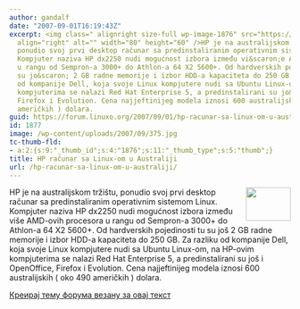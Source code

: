 ```yaml
---
author: gandalf
date: "2007-09-01T16:19:43Z"
excerpt: <img class=" alignright size-full wp-image-1876" src="https://linuxo.org/wp-content/uploads/2007/09/375.jpg"
  align="right" alt="" width="80" height="60" />HP je na australijskom trži&scaron;tu,
  ponudio svoj prvi desktop računar sa predinstaliranim operativnim sistemom Linux.
  Kompjuter naziva HP dx2250 nudi mogućnost izbora između vi&scaron;e AMD-ovih procesora
  u rangu od Sempron-a 3000+ do Athlon-a 64 X2 5600+. Od hardverskih pojedinosti tu
  su jo&scaron; 2 GB radne memorije i izbor HDD-a kapaciteta do 250 GB. Za razliku
  od kompanije Dell, koja svoje Linux kompjutere nudi sa Ubuntu Linux-om, na HP-ovim
  kompjuterima se nalazi Red Hat Enterprise 5, a predinstalirani su jo&scaron; i OpenOffice,
  Firefox i Evolution. Cena najjeftinijeg modela iznosi 600 australijskih ( oko 490
  američkih ) dolara.
guid: https://forum.linuxo.org/2007/09/01/hp-racunar-sa-linux-om-u-australiji/
id: 1877
image: /wp-content/uploads/2007/09/375.jpg
tc-thumb-fld:
- a:2:{s:9:"_thumb_id";s:4:"1876";s:11:"_thumb_type";s:5:"thumb";}
title: HP računar sa Linux-om u Australiji
url: /hp-racunar-sa-linux-om-u-australiji/
---
```

<img class=" alignright size-full wp-image-1876" src="https://linuxo.org/wp-content/uploads/2007/09/375.jpg" align="right" alt="" width="80" height="60" />HP je na australijskom trži&scaron;tu, ponudio svoj prvi desktop računar sa predinstaliranim operativnim sistemom Linux. Kompjuter naziva HP dx2250 nudi mogućnost izbora između vi&scaron;e AMD-ovih procesora u rangu od Sempron-a 3000+ do Athlon-a 64 X2 5600+. Od hardverskih pojedinosti tu su jo&scaron; 2 GB radne memorije i izbor HDD-a kapaciteta do 250 GB. Za razliku od kompanije Dell, koja svoje Linux kompjutere nudi sa Ubuntu Linux-om, na HP-ovim kompjuterima se nalazi Red Hat Enterprise 5, a predinstalirani su jo&scaron; i OpenOffice, Firefox i Evolution. Cena najjeftinijeg modela iznosi 600 australijskih ( oko 490 američkih ) dolara.<!--break-->

[Креирај тему форума везану за овај текст](https://linuxo.org/nova-tema-na-forumu/?se_pid=1877)